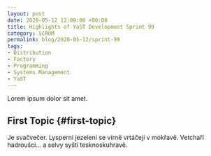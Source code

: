 ```yaml
---
layout: post
date: 2020-05-12 12:00:00 +00:00
title: Highlights of YaST Development Sprint 99
category: SCRUM
permalink: blog/2020-05-12/sprint-99
tags:
- Distribution
- Factory
- Programming
- Systems Management
- YaST
---
```


Lorem ipsum dolor sit amet.

## First Topic {#first-topic}

Je svačvečer. Lysperní jezeleni se vírně vrtáčejí v mokřavě. Vetchaří
hadroušci... a selvy syští tesknoskuhravě.
